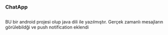 ### ChatApp
##
BU bir android projesi olup  java dili ile yazılmıştır. Gerçek zamanlı mesajların görülebildği ve push notification eklendi
